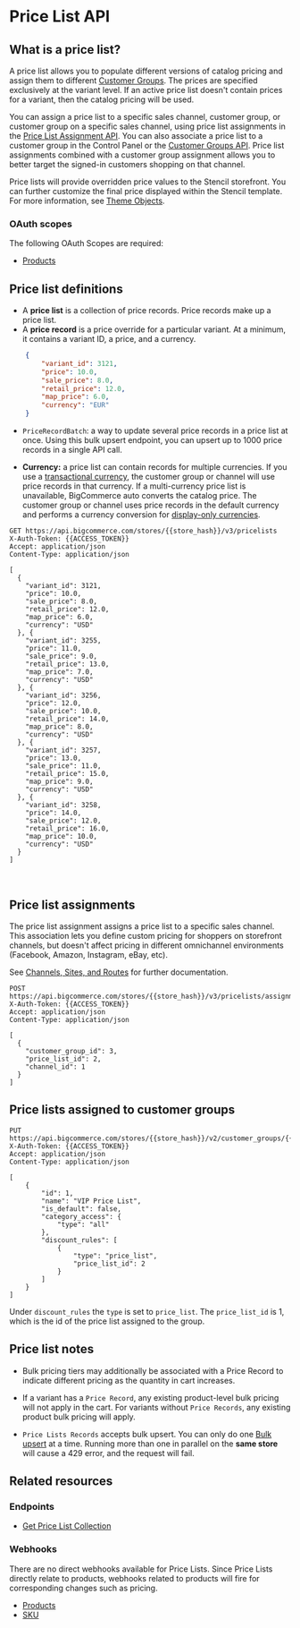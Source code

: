 # Price List API


## What is a price list?


A price list allows you to populate different versions of catalog pricing and assign them to different [Customer Groups](/api-reference/customer-subscribers/customers-api). The prices are specified exclusively at the variant level. If an active price list doesn't contain prices for a variant, then the catalog pricing will be used. 

You can assign a price list to a specific sales channel, customer group, or customer group on a specific sales channel, using price list assignments in the [Price List Assignment API](/api-reference/store-management/price-lists/price-lists-assignments/createpricelistassignments). You can also associate a price list to a customer group in the Control Panel or the [Customer Groups API](/api-reference/store-management/customers-v2). Price list assignments combined with a customer group assignment allows you to better target the signed-in customers shopping on that channel.

Price lists will provide overridden price values to the Stencil storefront. You can further customize the final price displayed within the Stencil template. For more information, see [Theme Objects](https://bigcommerce-dev-center.netlify.app/theme-objects/schemas).


### OAuth scopes
The following OAuth Scopes are required:
* [Products](/api-docs/getting-started/authentication/rest-api-authentication#oauth-scopes)

## Price list definitions
* A **price list** is a collection of price records. Price records make up a price list.
* A **price record** is a price override for a particular variant. At a minimum, it contains a variant ID, a price, and a currency.


```json title="Price Record" lineNumbers
	{
		"variant_id": 3121,
		"price": 10.0,
		"sale_price": 8.0,
		"retail_price": 12.0,
		"map_price": 6.0,
		"currency": "EUR"
	}
```


- `PriceRecordBatch`: a way to update several price records in a price list at once. Using this bulk upsert endpoint, you can upsert up to 1000 price records in a single API call.

- **Currency:** a price list can contain records for multiple currencies. If you use a [transactional currency](/api-docs/multi-currency/guide/introduction#display-vs-transactional), the customer group or channel will use price records in that currency. If a multi-currency price list is unavailable, BigCommerce auto converts the catalog price. The customer group or channel uses price records in the default currency and performs a currency conversion for [display-only currencies](/api-docs/multi-currency/guide/introduction#display-vs-transactional).


```http title="Example request: Get all price lists" lineNumbers
GET https://api.bigcommerce.com/stores/{{store_hash}}/v3/pricelists
X-Auth-Token: {{ACCESS_TOKEN}}
Accept: application/json
Content-Type: application/json

[
  {
    "variant_id": 3121,
    "price": 10.0,
    "sale_price": 8.0,
    "retail_price": 12.0,
    "map_price": 6.0,
    "currency": "USD"
  }, {
    "variant_id": 3255,
    "price": 11.0,
    "sale_price": 9.0,
    "retail_price": 13.0,
    "map_price": 7.0,
    "currency": "USD"
  }, {
    "variant_id": 3256,
    "price": 12.0,
    "sale_price": 10.0,
    "retail_price": 14.0,
    "map_price": 8.0,
    "currency": "USD"
  }, {
    "variant_id": 3257,
    "price": 13.0,
    "sale_price": 11.0,
    "retail_price": 15.0,
    "map_price": 9.0,
    "currency": "USD"
  }, {
    "variant_id": 3258,
    "price": 14.0,
    "sale_price": 12.0,
    "retail_price": 16.0,
    "map_price": 10.0,
    "currency": "USD"
  }
]
```
&nbsp;

## Price list assignments

The price list assignment assigns a price list to a specific sales channel. This association lets you define custom pricing for shoppers on storefront channels, but doesn't affect pricing in different omnichannel environments (Facebook, Amazon, Instagram, eBay, etc). 

See [Channels, Sites, and Routes](/api-reference/store-management/channels) for further documentation.

```http title="Example request: Create a price list assignment" lineNumbers
POST https://api.bigcommerce.com/stores/{{store_hash}}/v3/pricelists/assignments
X-Auth-Token: {{ACCESS_TOKEN}}
Accept: application/json
Content-Type: application/json

[
  {
    "customer_group_id": 3,
    "price_list_id": 2,
    "channel_id": 1
  }
]
```

## Price lists assigned to customer groups 

```http title="Example request: Assign a price list to a customer group" lineNumbers
PUT https://api.bigcommerce.com/stores/{{store_hash}}/v2/customer_groups/{{customer_group_id}}
X-Auth-Token: {{ACCESS_TOKEN}}
Accept: application/json
Content-Type: application/json

[
    {
        "id": 1,
        "name": "VIP Price List",
        "is_default": false,
        "category_access": {
            "type": "all"
        },
        "discount_rules": [
            {
                "type": "price_list",
                "price_list_id": 2
            }
        ]
    }
]
```

Under `discount_rules` the `type` is set to `price_list`. The `price_list_id` is 1, which is the id of the price list assigned to the group.

## Price list notes

- Bulk pricing tiers may additionally be associated with a Price Record to indicate different pricing as the quantity in cart increases.

- If a variant has a `Price Record`, any existing product-level bulk pricing will not apply in the cart. For variants without `Price Records`, any existing product bulk pricing will apply.

- `Price Lists Records` accepts bulk upsert. You can only do one [Bulk upsert](/api-reference/catalog/pricelists-api/price-lists-records/setpricelistrecordcollection) at a time. Running more than one in parallel on the **same store** will cause a 429 error, and the request will fail.

## Related resources

### Endpoints
* [Get Price List Collection](/api-reference/catalog/pricelists-api/price-lists/getpricelistcollection)

### Webhooks
There are no direct webhooks available for Price Lists. Since Price Lists directly relate to products, webhooks related to products will fire for corresponding changes such as pricing.

* [Products](/api-docs/getting-started/webhooks/webhook-events#webhook-events_products)
* [SKU](/api-docs/getting-started/webhooks/webhook-events#webhook-events_sku)
